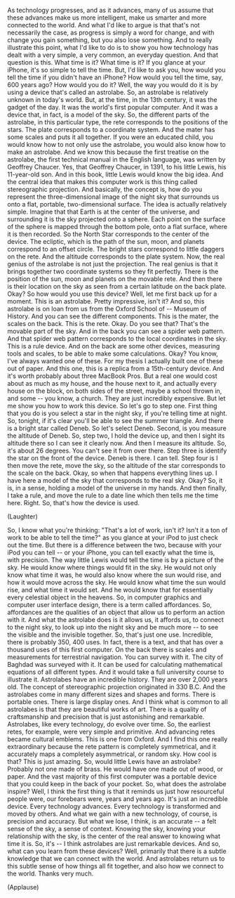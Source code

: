 
As technology progresses,
and as it advances,
many of us assume that these advances
make us more intelligent,
make us smarter and more connected to the world.
And what I&#39;d like to argue
is that that&#39;s not necessarily the case,
as progress is simply a word for change,
and with change you gain something,
but you also lose something.
And to really illustrate this point, what I&#39;d like to do
is to show you how technology has dealt with
a very simple, a very common, an everyday question.
And that question is this.
What time is it? What time is it?
If you glance at your iPhone, it&#39;s so simple to tell the time.
But, I&#39;d like to ask you, how would you tell the time
if you didn&#39;t have an iPhone?
How would you tell the time, say, 600 years ago?
How would you do it?
Well, the way you would do it is by using a device
that&#39;s called an astrolabe.
So, an astrolabe is relatively unknown in today&#39;s world.
But, at the time, in the 13th century,
it was the gadget of the day.
It was the world&#39;s first popular computer.
And it was a device that, in fact, is a model of the sky.
So, the different parts of the astrolabe, in this particular type,
the rete corresponds to the positions of the stars.
The plate corresponds to a coordinate system.
And the mater has some scales and puts it all together.
If you were an educated child,
you would know how to not only use the astrolabe,
you would also know how to make an astrolabe.
And we know this because the first treatise on the astrolabe,
the first technical manual in the English language,
was written by Geoffrey Chaucer.
Yes, that Geoffrey Chaucer, in 1391,
to his little Lewis, his 11-year-old son.
And in this book, little Lewis would know the big idea.
And the central idea that makes this computer work
is this thing called stereographic projection.
And basically, the concept is,
how do you represent the three-dimensional image
of the night sky that surrounds us
onto a flat, portable, two-dimensional surface.
The idea is actually relatively simple.
Imagine that that Earth is at the center of the universe,
and surrounding it is the sky projected onto a sphere.
Each point on the surface of the sphere
is mapped through the bottom pole,
onto a flat surface, where it is then recorded.
So the North Star corresponds to the center of the device.
The ecliptic, which is the path of the sun, moon, and planets
correspond to an offset circle.
The bright stars correspond to little daggers on the rete.
And the altitude corresponds to the plate system.
Now, the real genius of the astrolabe is not just the projection.
The real genius is that it brings together two coordinate systems
so they fit perfectly.
There is the position of the sun, moon and planets on the movable rete.
And then there is their location on the sky
as seen from a certain latitude on the back plate. Okay?
So how would you use this device?
Well, let me first back up for a moment.
This is an astrolabe. Pretty impressive, isn&#39;t it?
And so, this astrolabe is on loan from us
from the Oxford School of -- Museum of History.
And you can see the different components.
This is the mater, the scales on the back.
This is the rete. Okay. Do you see that?
That&#39;s the movable part of the sky.
And in the back you can see
a spider web pattern.
And that spider web pattern corresponds to the local coordinates in the sky.
This is a rule device. And on the back
are some other devices, measuring tools
and scales, to be able to make some calculations. Okay?
You know, I&#39;ve always wanted one of these.
For my thesis I actually built one of these out of paper.
And this one, this is a replica
from a 15th-century device.
And it&#39;s worth probably about three MacBook Pros.
But a real one would cost about as much as my house,
and the house next to it, and actually every house on the block,
on both sides of the street,
maybe a school thrown in, and some -- you know, a church.
They are just incredibly expensive.
But let me show you how to work this device.
So let&#39;s go to step one.
First thing that you do is you select a star
in the night sky, if you&#39;re telling time at night.
So, tonight, if it&#39;s clear you&#39;ll be able to see the summer triangle.
And there is a bright star called Deneb. So let&#39;s select Deneb.
Second, is you measure the altitude of Deneb.
So, step two, I hold the device up,
and then I sight its altitude there
so I can see it clearly now.
And then I measure its altitude.
So, it&#39;s about 26 degrees. You can&#39;t see it from over there.
Step three is identify the star on the front of the device.
Deneb is there. I can tell.
Step four is I then move the rete,
move the sky, so the altitude of the star
corresponds to the scale on the back.
Okay, so when that happens
everything lines up.
I have here a model of the sky
that corresponds to the real sky. Okay?
So, it is, in a sense,
holding a model of the universe in my hands.
And then finally, I take a rule,
and move the rule to a date line
which then tells me the time here.
Right. So, that&#39;s how the device is used.

(Laughter)


So, I know what you&#39;re thinking:
&quot;That&#39;s a lot of work, isn&#39;t it? Isn&#39;t it a ton of work to be able to tell the time?&quot;
as you glance at your iPod to just check out the time.
But there is a difference between the two, because with your iPod
you can tell -- or your iPhone, you can tell exactly
what the time is, with precision.
The way little Lewis would tell the time
is by a picture of the sky.
He would know where things would fit in the sky.
He would not only know what time it was,
he would also know where the sun would rise,
and how it would move across the sky.
He would know what time the sun would rise, and what time it would set.
And he would know that for essentially every celestial object
in the heavens.
So, in computer graphics
and computer user interface design,
there is a term called affordances.
So, affordances are the qualities of an object
that allow us to perform an action with it.
And what the astrolabe does is it allows us,
it affords us, to connect to the night sky,
to look up into the night sky and be much more --
to see the visible and the invisible together.
So, that&#39;s just one use. Incredible,
there is probably 350, 400 uses.
In fact, there is a text, and that has over a thousand uses
of this first computer.
On the back there is scales and measurements
for terrestrial navigation.
You can survey with it. The city of Baghdad was surveyed with it.
It can be used for calculating mathematical equations of all different types.
And it would take a full university course to illustrate it.
Astrolabes have an incredible history.
They are over 2,000 years old.
The concept of stereographic projection
originated in 330 B.C.
And the astrolabes come in many different
sizes and shapes and forms.
There is portable ones. There is large display ones.
And I think what is common to all astrolabes
is that they are beautiful works of art.
There is a quality of craftsmanship and precision
that is just astonishing and remarkable.
Astrolabes, like every technology, do evolve over time.
So, the earliest retes, for example, were very simple and primitive.
And advancing retes became cultural emblems.
This is one from Oxford.
And I find this one really extraordinary because the rete pattern
is completely symmetrical,
and it accurately maps a completely asymmetrical, or random sky.
How cool is that? This is just amazing.
So, would little Lewis have an astrolabe?
Probably not one made of brass. He would have one made out of wood,
or paper. And the vast majority of this first computer
was a portable device
that you could keep in the back of your pocket.
So, what does the astrolabe inspire?
Well, I think the first thing is that
it reminds us just how resourceful people were,
our forebears were, years and years ago.
It&#39;s just an incredible device.
Every technology advances.
Every technology is transformed and moved by others.
And what we gain with a new technology, of course,
is precision and accuracy.
But what we lose, I think, is
an accurate -- a felt sense
of the sky, a sense of context.
Knowing the sky, knowing your relationship with the sky,
is the center of the real answer
to knowing what time it is.
So, it&#39;s -- I think astrolabes are just remarkable devices.
And so, what can you learn from these devices?
Well, primarily that there is a subtle knowledge
that we can connect with the world.
And astrolabes return us to this subtle sense
of how things all fit together,
and also how we connect to the world.
Thanks very much.

(Applause)

